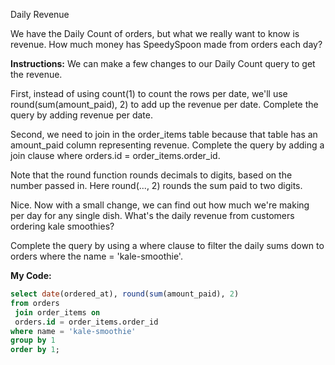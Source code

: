 Daily Revenue<br>

We have the Daily Count of orders, but what we really want to know is revenue. How much money has SpeedySpoon made from orders each day?

**Instructions:**
We can make a few changes to our Daily Count query to get the revenue.

First, instead of using count(1) to count the rows per date, we'll use round(sum(amount_paid), 2) to add up the revenue per date. Complete the query by adding revenue per date.

Second, we need to join in the order_items table because that table has an amount_paid column representing revenue. Complete the query by adding a join clause where orders.id = order_items.order_id.

Note that the round function rounds decimals to digits, based on the number passed in. Here round(..., 2) rounds the sum paid to two digits.

Nice. Now with a small change, we can find out how much we're making per day for any single dish. What's the daily revenue from customers ordering kale smoothies?

Complete the query by using a where clause to filter the daily sums down to orders where the name = 'kale-smoothie'.

**My Code:**
```sql
select date(ordered_at), round(sum(amount_paid), 2)
from orders
 join order_items on
 orders.id = order_items.order_id
where name = 'kale-smoothie'
group by 1
order by 1;
```

